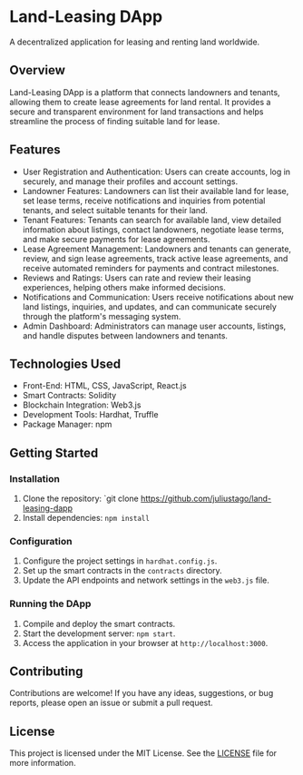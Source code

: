 
# Land-Leasing DApp

A decentralized application for leasing and renting land worldwide.

## Overview

Land-Leasing DApp is a platform that connects landowners and tenants, allowing them to create lease agreements for land rental. It provides a secure and transparent environment for land transactions and helps streamline the process of finding suitable land for lease.

## Features

- User Registration and Authentication: Users can create accounts, log in securely, and manage their profiles and account settings.
- Landowner Features: Landowners can list their available land for lease, set lease terms, receive notifications and inquiries from potential tenants, and select suitable tenants for their land.
- Tenant Features: Tenants can search for available land, view detailed information about listings, contact landowners, negotiate lease terms, and make secure payments for lease agreements.
- Lease Agreement Management: Landowners and tenants can generate, review, and sign lease agreements, track active lease agreements, and receive automated reminders for payments and contract milestones.
- Reviews and Ratings: Users can rate and review their leasing experiences, helping others make informed decisions.
- Notifications and Communication: Users receive notifications about new land listings, inquiries, and updates, and can communicate securely through the platform's messaging system.
- Admin Dashboard: Administrators can manage user accounts, listings, and handle disputes between landowners and tenants.

## Technologies Used

- Front-End: HTML, CSS, JavaScript, React.js
- Smart Contracts: Solidity
- Blockchain Integration: Web3.js
- Development Tools: Hardhat, Truffle
- Package Manager: npm

## Getting Started

### Installation

1. Clone the repository: `git clone https://github.com/juliustago/land-leasing-dapp
2. Install dependencies: `npm install`

### Configuration

1. Configure the project settings in `hardhat.config.js`.
2. Set up the smart contracts in the `contracts` directory.
3. Update the API endpoints and network settings in the `web3.js` file.

### Running the DApp

1. Compile and deploy the smart contracts.
2. Start the development server: `npm start`.
3. Access the application in your browser at `http://localhost:3000`.

## Contributing

Contributions are welcome! If you have any ideas, suggestions, or bug reports, please open an issue or submit a pull request.

## License

This project is licensed under the MIT License. See the [LICENSE](LICENSE) file for more information.
